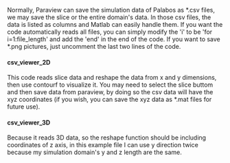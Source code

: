 Normally, Paraview can save the simulation data of Palabos as *.csv files, we may save the slice or the entire domain's data. In those csv files, the data is listed as columns and Matlab can easily handle them. If you want the code automatically reads all files, you can simply modify the 'i' to be 'for i=1:file_length' and add the 'end' in the end of the code. If you want to save *.png pictures, just uncomment the last two lines of the code.
#### csv_viewer_2D
This code reads slice data and reshape the data from x and y dimensions, then use contourf to visualize it. You may need to select the slice buttom and then save data from paraview, by doing so the csv data will have the xyz coordinates (if you wish, you can save the xyz data as *.mat files for future use).
#### csv_viewer_3D
Because it reads 3D data, so the reshape function should be including coordinates of z axis, in this example file I can use y direction twice because my simulation domain's y and z length are the same.
